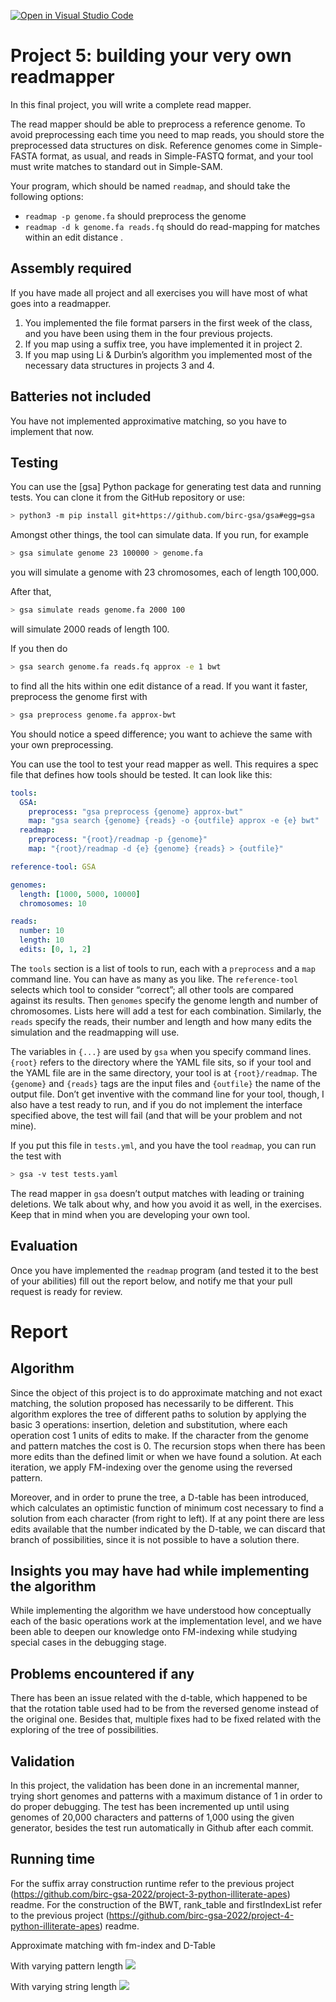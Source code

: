 [![Open in Visual Studio Code](https://classroom.github.com/assets/open-in-vscode-c66648af7eb3fe8bc4f294546bfd86ef473780cde1dea487d3c4ff354943c9ae.svg)](https://classroom.github.com/online_ide?assignment_repo_id=9404581&assignment_repo_type=AssignmentRepo)
# Project 5: building your very own readmapper

In this final project, you will write a complete read mapper.

The read mapper should be able to preprocess a reference genome. To avoid preprocessing each time you need to map reads, you should store the preprocessed data structures on disk. Reference genomes come in Simple-FASTA format, as usual, and reads in Simple-FASTQ format, and your tool must write matches to standard out in Simple-SAM.

Your program, which should be named `readmap`, and should take the following options:

* `readmap -p genome.fa` should preprocess the genome
* `readmap -d k genome.fa reads.fq` should do read-mapping for matches within an edit distance .


## Assembly required

If you have made all project and all exercises you will have most of what goes into a readmapper.

1. You implemented the file format parsers in the first week of the class, and you have been using them in the four previous projects.
2. If you map using a suffix tree, you have implemented it in project 2.
3. If you map using Li & Durbin’s algorithm you implemented most of the necessary data structures in projects 3 and 4.

## Batteries not included

You have not implemented approximative matching, so you have to implement that now.

## Testing

You can use the [gsa] Python package for generating test data and running tests. You can clone it from the GitHub repository or use:

```bash
> python3 -m pip install git+https://github.com/birc-gsa/gsa#egg=gsa
```

Amongst other things, the tool can simulate data. If you run, for example

```bash
> gsa simulate genome 23 100000 > genome.fa
```

you will simulate a genome with 23 chromosomes, each of length 100,000.

After that,

```bash
> gsa simulate reads genome.fa 2000 100
```

will simulate 2000 reads of length 100.

If you then do

```bash
> gsa search genome.fa reads.fq approx -e 1 bwt
```

to find all the hits within one edit distance of a read. If you want it faster, preprocess the genome first with

```bash
> gsa preprocess genome.fa approx-bwt
```

You should notice a speed difference; you want to achieve the same with your own preprocessing.

You can use the tool to test your read mapper as well. This requires a spec file that defines how tools should be tested. It can look like this:

```yaml
tools:
  GSA:
    preprocess: "gsa preprocess {genome} approx-bwt"
    map: "gsa search {genome} {reads} -o {outfile} approx -e {e} bwt"
  readmap:
    preprocess: "{root}/readmap -p {genome}"
    map: "{root}/readmap -d {e} {genome} {reads} > {outfile}"

reference-tool: GSA

genomes:
  length: [1000, 5000, 10000]
  chromosomes: 10

reads:
  number: 10
  length: 10
  edits: [0, 1, 2]
```

The `tools` section is a list of tools to run, each with a `preprocess` and a `map` command line. You can have as many as you like. The `reference-tool` selects which tool to consider “correct”; all other tools are compared against its results. Then `genomes` specify the genome length and number of chromosomes. Lists here will add a test for each combination. Similarly, the `reads` specify the reads, their number and length and how many edits the simulation and the readmapping will use.

The variables in `{...}` are used by `gsa` when you specify command lines. `{root}` refers to the directory where the YAML file sits, so if your tool and the YAML file are in the same directory, your tool is at `{root}/readmap`. The `{genome}` and `{reads}` tags are the input files and `{outfile}` the name of the output file. Don’t get inventive with the command line for your tool, though, I also have a test ready to run, and if you do not implement the interface specified above, the test will fail (and that will be your problem and not mine).

If you put this file in `tests.yml`, and you have the tool `readmap`, you can run the test with

```bash
> gsa -v test tests.yaml
```

The read mapper in `gsa` doesn’t output matches with leading or training deletions. We talk about why, and how you avoid it as well, in the exercises. Keep that in mind when you are developing your own tool.

## Evaluation

Once you have implemented the `readmap` program (and tested it to the best of your abilities) fill out the report below, and notify me that your pull request is ready for review.

# Report

## Algorithm

Since the object of this project is to do approximate matching and not exact matching, the solution proposed has necessarily to be different. This algorithm explores the tree of different paths to solution by applying the basic 3 operations: insertion, deletion and substitution, where each operation cost 1 units of edits to make. If the character from the genome and pattern matches the cost is 0. The recursion stops when there has been more edits than the defined limit or when we have found a solution. At each iteration, we apply FM-indexing over the genome using the reversed pattern.

Moreover, and in order to prune the tree, a D-table has been introduced, which calculates an optimistic function of minimum cost necessary to find a solution from each character (from right to left). If at any point there are less edits available that the number indicated by the D-table, we can discard that branch of possibilities, since it is not possible to have a solution there.

## Insights you may have had while implementing the algorithm

While implementing the algorithm we have understood how conceptually each of the basic operations work at the implementation level, and we have been able to deepen our knowledge onto FM-indexing while studying special cases in the debugging stage.

## Problems encountered if any

There has been an issue related with the d-table, which happened to be that the rotation table used had to be from the reversed genome instead of the original one. Besides that, multiple fixes had to be fixed related with the exploring of the tree of possibilities.

## Validation

In this project, the validation has been done in an incremental manner, trying short genomes and patterns with a maximum distance of 1 in order to do proper debugging. The test has been incremented up until using genomes of 20,000 characters and patterns of 1,000 using the given generator, besides the test run automatically in Github after each commit.

## Running time

For the suffix array construction runtime refer to the previous project (https://github.com/birc-gsa-2022/project-3-python-illiterate-apes) readme.
For the construction of the BWT, rank_table and firstIndexList refer to the previous project (https://github.com/birc-gsa-2022/project-4-python-illiterate-apes) readme.

Approximate matching with fm-index and D-Table

With varying pattern length
![](figs/pattern.png)

With varying string length
![](figs/string.png)
